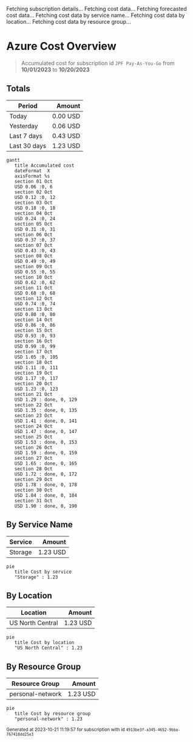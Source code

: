 Fetching subscription details...
Fetching cost data...
Fetching forecasted cost data...
Fetching cost data by service name...
Fetching cost data by location...
Fetching cost data by resource group...
# Azure Cost Overview

> Accumulated cost for subscription id `JPF Pay-As-You-Go` from **10/01/2023** to **10/20/2023**

## Totals

|Period|Amount|
|---|---:|
|Today|0.00 USD|
|Yesterday|0.06 USD|
|Last 7 days|0.43 USD|
|Last 30 days|1.23 USD|

```mermaid
gantt
   title Accumulated cost
   dateFormat  X
   axisFormat %s
   section 01 Oct
   USD 0.06 :0, 6
   section 02 Oct
   USD 0.12 :0, 12
   section 03 Oct
   USD 0.18 :0, 18
   section 04 Oct
   USD 0.24 :0, 24
   section 05 Oct
   USD 0.31 :0, 31
   section 06 Oct
   USD 0.37 :0, 37
   section 07 Oct
   USD 0.43 :0, 43
   section 08 Oct
   USD 0.49 :0, 49
   section 09 Oct
   USD 0.55 :0, 55
   section 10 Oct
   USD 0.62 :0, 62
   section 11 Oct
   USD 0.68 :0, 68
   section 12 Oct
   USD 0.74 :0, 74
   section 13 Oct
   USD 0.80 :0, 80
   section 14 Oct
   USD 0.86 :0, 86
   section 15 Oct
   USD 0.93 :0, 93
   section 16 Oct
   USD 0.99 :0, 99
   section 17 Oct
   USD 1.05 :0, 105
   section 18 Oct
   USD 1.11 :0, 111
   section 19 Oct
   USD 1.17 :0, 117
   section 20 Oct
   USD 1.23 :0, 123
   section 21 Oct
   USD 1.29 : done, 0, 129
   section 22 Oct
   USD 1.35 : done, 0, 135
   section 23 Oct
   USD 1.41 : done, 0, 141
   section 24 Oct
   USD 1.47 : done, 0, 147
   section 25 Oct
   USD 1.53 : done, 0, 153
   section 26 Oct
   USD 1.59 : done, 0, 159
   section 27 Oct
   USD 1.65 : done, 0, 165
   section 28 Oct
   USD 1.72 : done, 0, 172
   section 29 Oct
   USD 1.78 : done, 0, 178
   section 30 Oct
   USD 1.84 : done, 0, 184
   section 31 Oct
   USD 1.90 : done, 0, 190
```

## By Service Name

|Service|Amount|
|---|---:|
|Storage|1.23 USD|

```mermaid
pie
   title Cost by service
   "Storage" : 1.23
```

## By Location

|Location|Amount|
|---|---:|
|US North Central|1.23 USD|

```mermaid
pie
   title Cost by location
   "US North Central" : 1.23
```

## By Resource Group

|Resource Group|Amount|
|---|---:|
|personal-network|1.23 USD|

```mermaid
pie
   title Cost by resource group
   "personal-network" : 1.23
```

<sup>Generated at 2023-10-21 11:19:57 for subscription with id `4913be3f-a345-4652-9bba-767418dd25e3`</sup>
